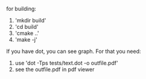 for building:
1) 'mkdir build'
2) 'cd build'
3) 'cmake ..'
4) 'make -j'

If you have dot, you can see graph.
For that you need:
1) use 'dot -Tps tests/text.dot -o outfile.pdf'
2) see the outfile.pdf in pdf viewer

